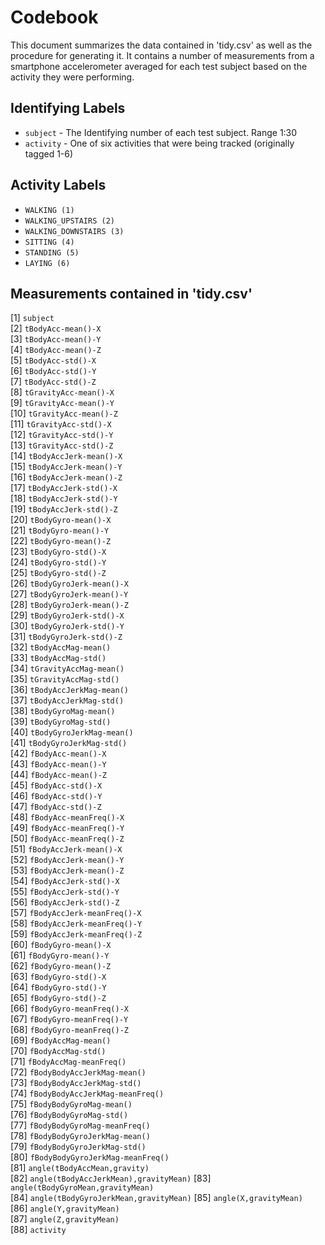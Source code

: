 # Codebook
This document summarizes the data contained in 'tidy.csv' as well
as the procedure for generating it.
It contains a number of measurements from a smartphone accelerometer averaged
for each test subject based on the activity they were performing.
## Identifying Labels
* `subject` - The Identifying number of each test subject. Range 1:30
* `activity` - One of six activities that were being tracked (originally tagged 1-6)

## Activity Labels
* `WALKING (1)`            
* `WALKING_UPSTAIRS (2)`   
* `WALKING_DOWNSTAIRS (3)` 
* `SITTING (4)`           
* `STANDING (5)`          
* `LAYING (6)`
## Measurements contained in 'tidy.csv'
 [1] `subject`                             
 [2] `tBodyAcc-mean()-X`                   
 [3] `tBodyAcc-mean()-Y`                   
 [4] `tBodyAcc-mean()-Z`                   
 [5] `tBodyAcc-std()-X`                    
 [6] `tBodyAcc-std()-Y`                    
 [7] `tBodyAcc-std()-Z`                    
 [8] `tGravityAcc-mean()-X`                
 [9] `tGravityAcc-mean()-Y`                
[10] `tGravityAcc-mean()-Z`                
[11] `tGravityAcc-std()-X`                 
[12] `tGravityAcc-std()-Y`                 
[13] `tGravityAcc-std()-Z`                 
[14] `tBodyAccJerk-mean()-X`               
[15] `tBodyAccJerk-mean()-Y`               
[16] `tBodyAccJerk-mean()-Z`               
[17] `tBodyAccJerk-std()-X`                
[18] `tBodyAccJerk-std()-Y`                
[19] `tBodyAccJerk-std()-Z`                
[20] `tBodyGyro-mean()-X`                  
[21] `tBodyGyro-mean()-Y`                  
[22] `tBodyGyro-mean()-Z`                  
[23] `tBodyGyro-std()-X`                   
[24] `tBodyGyro-std()-Y`                   
[25] `tBodyGyro-std()-Z`                   
[26] `tBodyGyroJerk-mean()-X`              
[27] `tBodyGyroJerk-mean()-Y`              
[28] `tBodyGyroJerk-mean()-Z`              
[29] `tBodyGyroJerk-std()-X`               
[30] `tBodyGyroJerk-std()-Y`               
[31] `tBodyGyroJerk-std()-Z`               
[32] `tBodyAccMag-mean()`                  
[33] `tBodyAccMag-std()`                   
[34] `tGravityAccMag-mean()`               
[35] `tGravityAccMag-std()`                
[36] `tBodyAccJerkMag-mean()`              
[37] `tBodyAccJerkMag-std()`               
[38] `tBodyGyroMag-mean()`                 
[39] `tBodyGyroMag-std()`                  
[40] `tBodyGyroJerkMag-mean()`             
[41] `tBodyGyroJerkMag-std()`              
[42] `fBodyAcc-mean()-X`                   
[43] `fBodyAcc-mean()-Y`                   
[44] `fBodyAcc-mean()-Z`                   
[45] `fBodyAcc-std()-X`                    
[46] `fBodyAcc-std()-Y`                    
[47] `fBodyAcc-std()-Z`                    
[48] `fBodyAcc-meanFreq()-X`               
[49] `fBodyAcc-meanFreq()-Y`               
[50] `fBodyAcc-meanFreq()-Z`               
[51] `fBodyAccJerk-mean()-X`               
[52] `fBodyAccJerk-mean()-Y`               
[53] `fBodyAccJerk-mean()-Z`               
[54] `fBodyAccJerk-std()-X`                
[55] `fBodyAccJerk-std()-Y`                
[56] `fBodyAccJerk-std()-Z`                
[57] `fBodyAccJerk-meanFreq()-X`           
[58] `fBodyAccJerk-meanFreq()-Y`           
[59] `fBodyAccJerk-meanFreq()-Z`           
[60] `fBodyGyro-mean()-X`                  
[61] `fBodyGyro-mean()-Y`                  
[62] `fBodyGyro-mean()-Z`                  
[63] `fBodyGyro-std()-X`                   
[64] `fBodyGyro-std()-Y`                   
[65] `fBodyGyro-std()-Z`                   
[66] `fBodyGyro-meanFreq()-X`              
[67] `fBodyGyro-meanFreq()-Y`              
[68] `fBodyGyro-meanFreq()-Z`              
[69] `fBodyAccMag-mean()`                  
[70] `fBodyAccMag-std()`                   
[71] `fBodyAccMag-meanFreq()`              
[72] `fBodyBodyAccJerkMag-mean()`          
[73] `fBodyBodyAccJerkMag-std()`           
[74] `fBodyBodyAccJerkMag-meanFreq()`      
[75] `fBodyBodyGyroMag-mean()`             
[76] `fBodyBodyGyroMag-std()`              
[77] `fBodyBodyGyroMag-meanFreq()`         
[78] `fBodyBodyGyroJerkMag-mean()`         
[79] `fBodyBodyGyroJerkMag-std()`          
[80] `fBodyBodyGyroJerkMag-meanFreq()`     
[81] `angle(tBodyAccMean,gravity)`         
[82] `angle(tBodyAccJerkMean),gravityMean)`
[83] `angle(tBodyGyroMean,gravityMean)`    
[84] `angle(tBodyGyroJerkMean,gravityMean)`
[85] `angle(X,gravityMean)`                
[86] `angle(Y,gravityMean)`                
[87] `angle(Z,gravityMean)`                
[88] `activity`  


